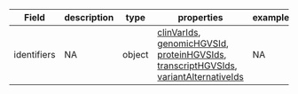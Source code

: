 |Field | description | type | properties | example | enum|
| ---| ---| ---| ---| ---| --- |
| identifiers | NA | object | [clinVarIds](./clinVarIds.md), [genomicHGVSId](./genomicHGVSId.md), [proteinHGVSIds](./proteinHGVSIds.md), [transcriptHGVSIds](./transcriptHGVSIds.md), [variantAlternativeIds](./variantAlternativeIds.md) | NA | NA|
